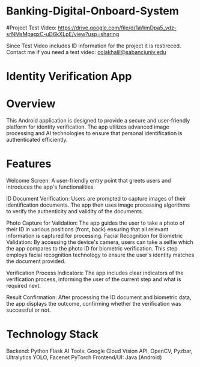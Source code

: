 # Banking-Digital-Onboard-System

#Project Test Video: https://drive.google.com/file/d/1aWmDpa5_vdz-srNMsMpagxC-uD6kXLpE/view?usp=sharing

Since Test Video includes ID information for the project it is restireced. Contact me if you need a test video: colakhalil@sabanciuniv.edu


# Identity Verification App
# Overview
This Android application is designed to provide a secure and user-friendly platform for identity verification. The app utilizes advanced image processing and AI technologies to ensure that personal identification is authenticated efficiently.

# Features
Welcome Screen: A user-friendly entry point that greets users and introduces the app's functionalities.

ID Document Verification: Users are prompted to capture images of their identification documents. The app then uses image processing algorithms to verify the authenticity and validity of the documents.

Photo Capture for Validation: The app guides the user to take a photo of their ID in various positions (front, back) ensuring that all relevant information is captured for processing.
Facial Recognition for Biometric Validation: By accessing the device's camera, users can take a selfie which the app compares to the photo ID for biometric verification. This step employs facial recognition technology to ensure the user's identity matches the document provided.

Verification Process Indicators: The app includes clear indicators of the verification process, informing the user of the current step and what is required next.

Result Confirmation: After processing the ID document and biometric data, the app displays the outcome, confirming whether the verification was successful or not.

# Technology Stack
Backend: Python Flask
AI Tools: Google Cloud Vision API, OpenCV, Pyzbar, Ultralytics YOLO, Facenet PyTorch
Frontend/UI: Java (Android)

